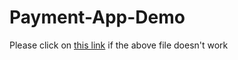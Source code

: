 # Payment-App-Demo

Please click on [this link](https://drive.google.com/drive/folders/11N23RuT0liCIfwzH-3QRX7hh5EVTSRds?usp=sharing) if the above file doesn't work
